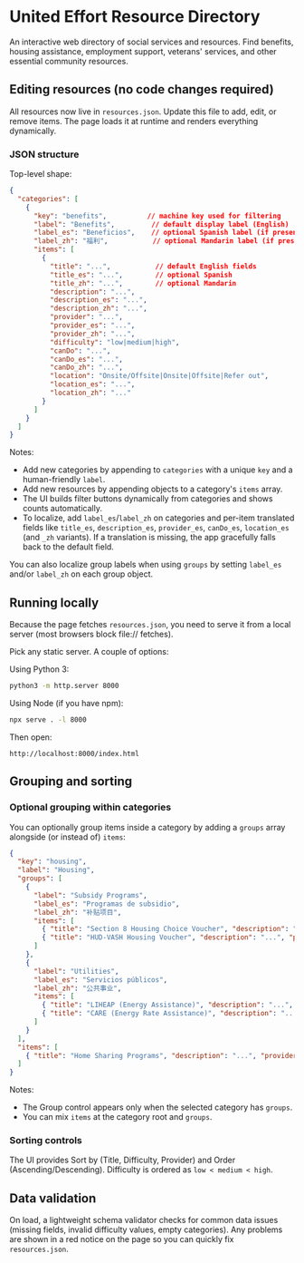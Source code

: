 # United Effort Resource Directory

An interactive web directory of social services and resources. Find benefits, housing assistance, employment support, veterans' services, and other essential community resources.

## Editing resources (no code changes required)

All resources now live in `resources.json`. Update this file to add, edit, or remove items. The page loads it at runtime and renders everything dynamically.

### JSON structure

Top-level shape:

```json
{
  "categories": [
    {
      "key": "benefits",          // machine key used for filtering
      "label": "Benefits",         // default display label (English)
      "label_es": "Beneficios",    // optional Spanish label (if present, shown when Spanish is active)
      "label_zh": "福利",           // optional Mandarin label (if present)
      "items": [
        {
          "title": "...",           // default English fields
          "title_es": "...",        // optional Spanish
          "title_zh": "...",        // optional Mandarin
          "description": "...",
          "description_es": "...",
          "description_zh": "...",
          "provider": "...",
          "provider_es": "...",
          "provider_zh": "...",
          "difficulty": "low|medium|high",
          "canDo": "...",
          "canDo_es": "...",
          "canDo_zh": "...",
          "location": "Onsite/Offsite|Onsite|Offsite|Refer out",
          "location_es": "...",
          "location_zh": "..."
        }
      ]
    }
  ]
}
```

Notes:

- Add new categories by appending to `categories` with a unique `key` and a human-friendly `label`.
- Add new resources by appending objects to a category's `items` array.
- The UI builds filter buttons dynamically from categories and shows counts automatically.
- To localize, add `label_es`/`label_zh` on categories and per-item translated fields like `title_es`, `description_es`, `provider_es`, `canDo_es`, `location_es` (and `_zh` variants). If a translation is missing, the app gracefully falls back to the default field.

You can also localize group labels when using `groups` by setting `label_es` and/or `label_zh` on each group object.

## Running locally

Because the page fetches `resources.json`, you need to serve it from a local server (most browsers block file:// fetches).

Pick any static server. A couple of options:

Using Python 3:

```bash
python3 -m http.server 8000
```

Using Node (if you have npm):

```bash
npx serve . -l 8000
```

Then open:

```text
http://localhost:8000/index.html
```

## Grouping and sorting

### Optional grouping within categories

You can optionally group items inside a category by adding a `groups` array alongside (or instead of) `items`:

```json
{
  "key": "housing",
  "label": "Housing",
  "groups": [
    {
      "label": "Subsidy Programs",
      "label_es": "Programas de subsidio",
      "label_zh": "补贴项目",
      "items": [
        { "title": "Section 8 Housing Choice Voucher", "description": "...", "provider": "Housing Authority", "difficulty": "medium", "canDo": "Onsite volunteer or Housing specialist", "location": "Onsite/Offsite" },
        { "title": "HUD-VASH Housing Voucher", "description": "...", "provider": "VA and Housing Authority", "difficulty": "high", "canDo": "Veteran service specialist", "location": "Onsite/Offsite" }
      ]
    },
    {
      "label": "Utilities",
      "label_es": "Servicios públicos",
      "label_zh": "公共事业",
      "items": [
        { "title": "LIHEAP (Energy Assistance)", "description": "...", "provider": "County Social Services", "difficulty": "low", "canDo": "Onsite volunteer", "location": "Onsite" },
        { "title": "CARE (Energy Rate Assistance)", "description": "...", "provider": "PG&E and other utilities", "difficulty": "low", "canDo": "Onsite volunteer", "location": "Onsite" }
      ]
    }
  ],
  "items": [
    { "title": "Home Sharing Programs", "description": "...", "provider": "Local Housing Organizations", "difficulty": "medium", "canDo": "Onsite volunteer or Housing specialist", "location": "Onsite/Offsite" }
  ]
}
```

Notes:

- The Group control appears only when the selected category has `groups`.
- You can mix `items` at the category root and `groups`.

### Sorting controls

The UI provides Sort by (Title, Difficulty, Provider) and Order (Ascending/Descending). Difficulty is ordered as `low < medium < high`.

## Data validation

On load, a lightweight schema validator checks for common data issues (missing fields, invalid difficulty values, empty categories). Any problems are shown in a red notice on the page so you can quickly fix `resources.json`.

